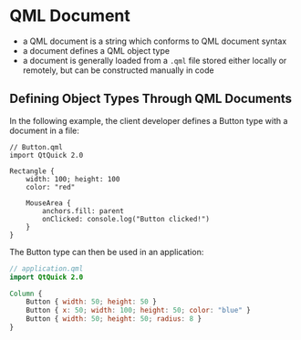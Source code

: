 # QML Document
- a QML document is a string which conforms to QML document syntax
- a document defines a QML object type
- a document is generally loaded from a `.qml` file stored either locally or remotely, but can be constructed manually in code


## Defining Object Types Through QML Documents

In the following example, the client developer defines a Button type with a document in a file:

```CML
// Button.qml
import QtQuick 2.0

Rectangle {
    width: 100; height: 100
    color: "red"

    MouseArea {
        anchors.fill: parent
        onClicked: console.log("Button clicked!")
    }
}
```

The Button type can then be used in an application:

```QML
// application.qml
import QtQuick 2.0

Column {
    Button { width: 50; height: 50 }
    Button { x: 50; width: 100; height: 50; color: "blue" }
    Button { width: 50; height: 50; radius: 8 }
}
```